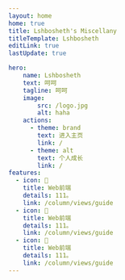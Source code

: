 ```yaml
---
layout: home
home: true
title: Lshbosheth's Miscellany
titleTemplate: Lshbosheth
editLink: true
lastUpdate: true

hero: 
    name: Lshbosheth
    text: 呵呵
    tagline: 呵呵
    image:
        src: /logo.jpg
        alt: haha
    actions:
      - theme: brand
        text: 进入主页
        link: /
      - theme: alt
        text: 个人成长
        link: /
features:
  - icon: 🤹
    title: Web前端
    details: 111。
    link: /column/views/guide
  - icon: 🤹
    title: Web前端
    details: 111。
    link: /column/views/guide
  - icon: 🤹
    title: Web前端
    details: 111。
    link: /column/views/guide
---
```

